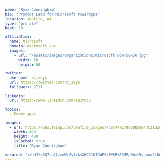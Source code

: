 ```yaml
---
name: "Ryan Cunningham"
bio: "Product Lead for Microsoft PowerApps"
location: Seattle, WA
type: "profile"
heat: 50

affiliation:
  name: Microsoft
  domain: microsoft.com
  images:
    - url: "/assets/images/organizations/microsoft.com-50x50.jpg"
      width: 50
      height: 50

twitter:
  username: rc_says
  url: https://twitter.com/rc_says
  followers: 2711

linkedin:
  url: https://www.linkedin.com/in/rycu

topics:
  - Power Apps

images:
  - url: https://pbs.twimg.com/profile_images/459747717862805504/CJIGZejd_400x400.png
    width: 400
    height: 400
    isCached: true
    title: "Ryan Cunningham"

secured: "xzhHJYz6Q7cuZlzmmWiZyfckvX6CD1KIDWES48WSP+83MPp0by+9vsoaq9LDmAV6AWcW+fT3ye/lntUZaCV03BbbHp+9CGnc92MRMHVeaGbVHE8fXjxalVOsIbDciaAFFs+jy/3iQYIM5UogdY0zf810cwYaZOe2+I9D2dhGZNtKG/Rhxzm6VI2LImwMjqPbHzh/v6EcH36sExA9FLLZEwtVplRA6ijCleGZgzt2zt2hbTwUFzIZhB0GEDt/To+unMGsey0ZPPRjt1rXbwUj6EFlc0dcDleKKXS8DyZMqn7K61z3tFiBYou7ciQiYgQi1sN3M3zxcpIjjCWkeBlM1WcHkYHqWlc8ltAvUfh9ZLzqEL95lmkRboBxiTcjgejTCiFnQx0A+uJbVupXd+1KURTSI4jI29qiWRW81QVurz0=;VJusOc83xbGog8YTc0kE2g=="
---
```


